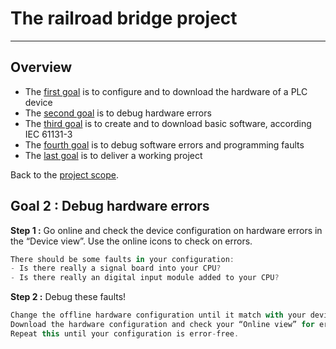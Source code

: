 # The railroad bridge project
_____________________________________
## Overview
-   The [first goal](../Ex02/Subchapter04_01.md) is to configure and to download the hardware of a PLC device
-   The [second goal](../Ex02/Subchapter04_02.md) is to debug hardware errors
-   The [third goal](../Ex02/Subchapter04_03.md) is to create and to download basic software, according IEC 61131-3
-   The [fourth goal](../Ex02/Subchapter04_04.md) is to debug software errors and programming faults
-   The [last goal](../Ex02/Subchapter04_05.md) is to deliver a working project

Back to the [project scope](../Ex02/Subchapter04.md).

## Goal 2 : Debug hardware errors
**Step 1 :** Go online and check the device configuration on hardware errors in the “Device view”. Use the online icons to check on errors.

```javascript
There should be some faults in your configuration:
- Is there really a signal board into your CPU?
- Is there really an digital input module added to your CPU?
```

**Step 2 :** Debug these faults!
```javascript
Change the offline hardware configuration until it match with your device.
Download the hardware configuration and check your “Online view” for errors.
Repeat this until your configuration is error-free.
```

